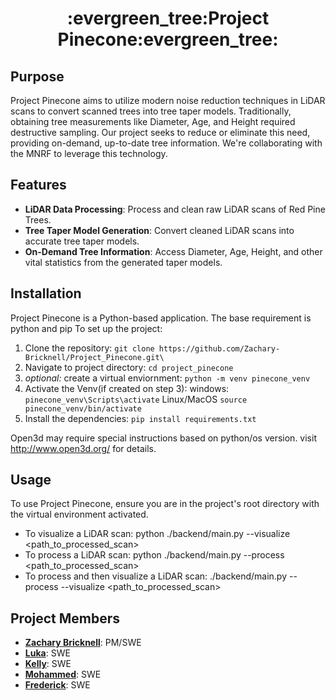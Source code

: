 <h1 align="center">
  :evergreen_tree:Project Pinecone:evergreen_tree:
</h1>

## Purpose
Project Pinecone aims to utilize modern noise reduction techniques in LiDAR scans to convert scanned trees into tree taper models. Traditionally, obtaining tree measurements like Diameter, Age, and Height required destructive sampling. Our project seeks to reduce or eliminate this need, providing on-demand, up-to-date tree information. We're collaborating with the MNRF to leverage this technology.

## Features
- **LiDAR Data Processing**: Process and clean raw LiDAR scans of Red Pine Trees.
- **Tree Taper Model Generation**: Convert cleaned LiDAR scans into accurate tree taper models.
- **On-Demand Tree Information**: Access Diameter, Age, Height, and other vital statistics from the generated taper models.

## Installation
Project Pinecone is a Python-based application. The base requirement is python and pip To set up the project:

1. Clone the repository: ```git clone https://github.com/Zachary-Bricknell/Project_Pinecone.git\```
2. Navigate to project directory: ```cd project_pinecone```
3. *optional:* create a virtual enviornment: ```python -m venv pinecone_venv```
4.  Activate the Venv(if created on step 3):  windows: ``` pinecone_venv\Scripts\activate``` Linux/MacOS ```source pinecone_venv/bin/activate```
5.  Install the dependencies: ```pip install requirements.txt```

Open3d may require special instructions based on python/os version. visit http://www.open3d.org/ for details.

## Usage
To use Project Pinecone, ensure you are in the project's root directory with the virtual environment activated.

- To visualize a LiDAR scan: python ./backend/main.py --visualize <path_to_processed_scan>
- To process a LiDAR scan: python ./backend/main.py --process <path_to_processed_scan>
- To process and then visualize a LiDAR scan: ./backend/main.py --process --visualize <path_to_processed_scan>

## Project Members

- **[Zachary Bricknell](https://github.com/Zachary-Bricknell)**: PM/SWE
- **[Luka](https://github.com/lukanikolaisvili)**: SWE
- **[Kelly](https://github.com/kelly)**: SWE
- **[Mohammed](https://github.com/Mohammed)**: SWE
- **[Frederick](https://github.com/Frederick)**: SWE


